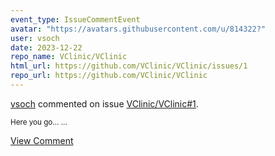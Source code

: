 ```yaml
---
event_type: IssueCommentEvent
avatar: "https://avatars.githubusercontent.com/u/814322?"
user: vsoch
date: 2023-12-22
repo_name: VClinic/VClinic
html_url: https://github.com/VClinic/VClinic/issues/1
repo_url: https://github.com/VClinic/VClinic
---
```


<a href='https://github.com/vsoch' target='_blank'>vsoch</a> commented on issue <a href='https://github.com/VClinic/VClinic/issues/1' target='_blank'>VClinic/VClinic#1</a>.

<small>Here you go......</small>

<a href='https://github.com/VClinic/VClinic/issues/1' target='_blank'>View Comment</a>